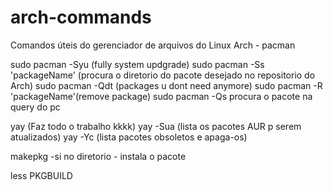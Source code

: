 # arch-commands


Comandos úteis do gerenciador de arquivos do Linux Arch - pacman

sudo pacman -Syu (fully system updgrade)
sudo pacman -Ss 'packageName' (procura o diretorio do pacote desejado no repositorio do Arch)
sudo pacman -Qdt (packages u dont need anymore)
sudo pacman -R 'packageName'(remove package)
sudo pacman -Qs procura o pacote na query do pc

yay       (Faz todo o trabalho kkkk) 
yay -Sua (lista os pacotes AUR p serem atualizados)
yay -Yc (lista pacotes obsoletos e apaga-os)


makepkg -si  no diretorio - instala o pacote

less PKGBUILD

